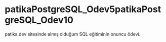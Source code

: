 # patikaPostgreSQL_Odev5patikaPostgreSQL_Odev10
patika.dev sitesinde almış olduğum SQL eğitiminin onuncu ödevi.
